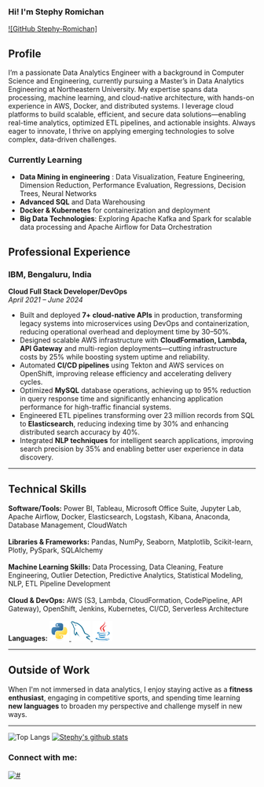 

### Hi! I'm Stephy Romichan
[![GitHub Stephy-Romichan]](https://github.com/Stephy-Romichan)&nbsp;

## Profile
I’m a passionate Data Analytics Engineer with a background in Computer Science and Engineering, currently pursuing a Master’s in Data Analytics Engineering at Northeastern University. My expertise spans data processing, machine learning, and cloud-native architecture, with hands-on experience in AWS, Docker, and distributed systems. I leverage cloud platforms to build scalable, efficient, and secure data solutions—enabling real-time analytics, optimized ETL pipelines, and actionable insights. Always eager to innovate, I thrive on applying emerging technologies to solve complex, data-driven challenges.

### Currently Learning 
- **Data Mining in engineering** : Data Visualization, Feature Engineering, Dimension Reduction, Performance Evaluation, Regressions, Decision Trees, Neural Networks
- **Advanced SQL** and Data Warehousing
- **Docker & Kubernetes** for containerization and deployment
- **Big Data Technologies**: Exploring Apache Kafka and Spark for scalable data processing and Apache Airflow for Data Orchestration

## Professional Experience

### IBM, Bengaluru, India  
**Cloud Full Stack Developer/DevOps**  
*April 2021 – June 2024*

- Built and deployed **7+ cloud-native APIs** in production, transforming legacy systems into microservices using DevOps and containerization, reducing operational overhead and deployment time by 30–50%.
- Designed scalable AWS infrastructure with **CloudFormation, Lambda, API Gateway** and multi-region deployments—cutting infrastructure costs by 25% while boosting system uptime and reliability.
- Automated **CI/CD pipelines** using Tekton and AWS services on OpenShift, improving release efficiency and accelerating delivery cycles.
- Optimized **MySQL** database operations, achieving up to 95% reduction in query response time and significantly enhancing application performance for high-traffic financial systems.
- Engineered ETL pipelines transforming over 23 million records from SQL to **Elasticsearch**, reducing indexing time by 30% and enhancing distributed search accuracy by 40%.
- Integrated **NLP techniques** for intelligent search applications, improving search precision by 35% and enabling better user experience in data discovery.
---

## Technical Skills 

<b>Software/Tools:</b> Power BI, Tableau, Microsoft Office Suite, Jupyter Lab, Apache Airflow, Docker, Elasticsearch, Logstash, Kibana, Anaconda, Database Management, CloudWatch<br>  
<b>Libraries & Frameworks:</b> Pandas, NumPy, Seaborn, Matplotlib, Scikit-learn, Plotly, PySpark, SQLAlchemy<br>  
<b>Machine Learning Skills:</b> Data Processing, Data Cleaning, Feature Engineering, Outlier Detection, Predictive Analytics, Statistical Modeling, NLP, ETL Pipeline Development<br>  
<b>Cloud & DevOps:</b> AWS (S3, Lambda, CloudFormation, CodePipeline, API Gateway), OpenShift, Jenkins, Kubernetes, CI/CD, Serverless Architecture<br>  
<b>Languages:</b> 
<a href="https://www.python.org" target="_blank" rel="noreferrer">
  <img src="https://raw.githubusercontent.com/devicons/devicon/master/icons/python/python-original.svg" alt="python" width="40" height="40"/>
</a>
<a href="https://www.w3schools.com/sql/" target="_blank" rel="noreferrer">
  <img src="https://raw.githubusercontent.com/devicons/devicon/master/icons/mysql/mysql-original.svg" alt="sql" width="40" height="40"/>
</a>
<a href="https://www.java.com" target="_blank" rel="noreferrer">
  <img src="https://raw.githubusercontent.com/devicons/devicon/master/icons/java/java-original.svg" alt="java" width="40" height="40"/>
</a>


---

## Outside of Work
When I'm not immersed in data analytics, I enjoy staying active as a **fitness enthusiast**, engaging in competitive sports, and spending time learning **new languages** to broaden my perspective and challenge myself in new ways.

---

![Top Langs](https://github-readme-stats.vercel.app/api/top-langs/?username=Stephy-Romichan&layout=compact&hide=html,css&langs_count=6&theme=radical)
[![Stephy's github stats](https://github-readme-stats.vercel.app/api?username=Stephy-Romichan&layout=compact&count_private=true&show_icons=true&theme=radical&hide_rank=false)](https://github.com/Stephy-Romichan/github-readme-stats)


<h3 align="left">Connect with me:</h3>
<p align="left">
<a href="https://www.linkedin.com/in/stephy-romichan/" target="blank"><img align="center" src="https://raw.githubusercontent.com/rahuldkjain/github-profile-readme-generator/master/src/images/icons/Social/linked-in-alt.svg" alt="#" height="30" width="40" /></a>
</p>
